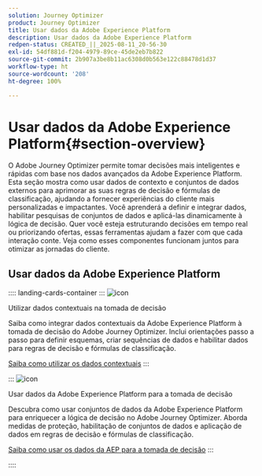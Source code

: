 ```yaml
---
solution: Journey Optimizer
product: Journey Optimizer
title: Usar dados da Adobe Experience Platform
description: Usar dados da Adobe Experience Platform
redpen-status: CREATED_||_2025-08-11_20-56-30
exl-id: 54df881d-f204-4979-89ce-45de2eb7b822
source-git-commit: 2b907a3be8b11ac6308d0b563e122c88478d1d37
workflow-type: ht
source-wordcount: '208'
ht-degree: 100%

---
```


# Usar dados da Adobe Experience Platform{#section-overview}

O Adobe Journey Optimizer permite tomar decisões mais inteligentes e rápidas com base nos dados avançados da Adobe Experience Platform. Esta seção mostra como usar dados de contexto e conjuntos de dados externos para aprimorar as suas regras de decisão e fórmulas de classificação, ajudando a fornecer experiências do cliente mais personalizadas e impactantes. Você aprenderá a definir e integrar dados, habilitar pesquisas de conjuntos de dados e aplicá-las dinamicamente à lógica de decisão. Quer você esteja estruturando decisões em tempo real ou priorizando ofertas, essas ferramentas ajudam a fazer com que cada interação conte. Veja como esses componentes funcionam juntos para otimizar as jornadas do cliente.

## Usar dados da Adobe Experience Platform

:::: landing-cards-container
:::
![icon](https://cdn.experienceleague.adobe.com/icons/puzzle-piece.svg)

Utilizar dados contextuais na tomada de decisão

Saiba como integrar dados contextuais da Adobe Experience Platform à tomada de decisão do Adobe Journey Optimizer. Inclui orientações passo a passo para definir esquemas, criar sequências de dados e habilitar dados para regras de decisão e fórmulas de classificação.

[Saiba como utilizar os dados contextuais](../using/experience-decisioning/context-data.md)
:::

:::
![icon](https://cdn.experienceleague.adobe.com/icons/gear.svg)

Usar dados da Adobe Experience Platform para a tomada de decisão

Descubra como usar conjuntos de dados da Adobe Experience Platform para enriquecer a lógica de decisão no Adobe Journey Optimizer. Aborda medidas de proteção, habilitação de conjuntos de dados e aplicação de dados em regras de decisão e fórmulas de classificação.

[Saiba como usar os dados da AEP para a tomada de decisão](../using/experience-decisioning/aep-data-exd.md)
:::

::::
